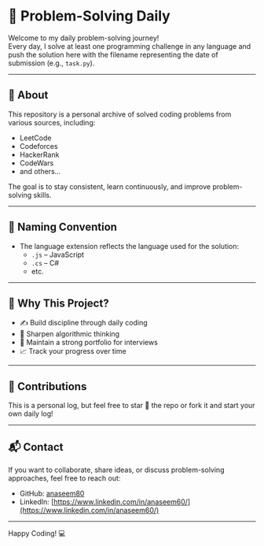 # 🧠 Problem-Solving Daily

Welcome to my daily problem-solving journey!  
Every day, I solve at least one programming challenge in any language and push the solution here with the filename representing the date of submission (e.g., `task.py`).

---

## 📌 About

This repository is a personal archive of solved coding problems from various sources, including:

- LeetCode
- Codeforces
- HackerRank
- CodeWars
- and others...

The goal is to stay consistent, learn continuously, and improve problem-solving skills.

---

## 📅 Naming Convention

- The language extension reflects the language used for the solution:
  - `.js` – JavaScript
  - `.cs` – C#
  - etc.

---


## 🚀 Why This Project?

- ✍️ Build discipline through daily coding
- 🧠 Sharpen algorithmic thinking
- 💼 Maintain a strong portfolio for interviews
- 📈 Track your progress over time

---

## 🤝 Contributions

This is a personal log, but feel free to star 🌟 the repo or fork it and start your own daily log!

---

## 📬 Contact

If you want to collaborate, share ideas, or discuss problem-solving approaches, feel free to reach out:

- GitHub: [anaseem80](https://github.com/anaseem80)
- LinkedIn: [https://www.linkedin.com/in/anaseem60/](https://www.linkedin.com/in/anaseem60/)

---

Happy Coding! 💻
